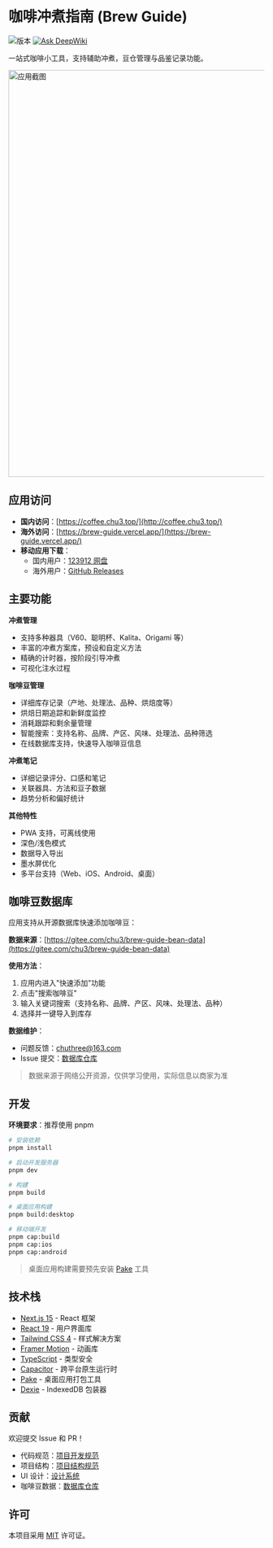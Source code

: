 # 咖啡冲煮指南 (Brew Guide)

![版本](https://img.shields.io/badge/版本-1.3.12--beta.2-blue)
[![Ask DeepWiki](https://deepwiki.com/badge.svg)](https://deepwiki.com/chu3/brew-guide)

一站式咖啡小工具，支持辅助冲煮，豆仓管理与品鉴记录功能。

<img width="800" alt="应用截图" src="https://github.com/user-attachments/assets/f1c6d047-3682-4d90-8748-16995456f092" />

## 应用访问

- **国内访问**：[https://coffee.chu3.top/](http://coffee.chu3.top/)
- **海外访问**：[https://brew-guide.vercel.app/](https://brew-guide.vercel.app/)
- **移动应用下载**：
  - 国内用户：[123912 网盘](https://www.123912.com/s/prGKTd-HpJWA)
  - 海外用户：[GitHub Releases](https://github.com/chu3/brew-guide/releases)

## 主要功能

**冲煮管理**

- 支持多种器具（V60、聪明杯、Kalita、Origami 等）
- 丰富的冲煮方案库，预设和自定义方法
- 精确的计时器，按阶段引导冲煮
- 可视化注水过程

**咖啡豆管理**

- 详细库存记录（产地、处理法、品种、烘焙度等）
- 烘焙日期追踪和新鲜度监控
- 消耗跟踪和剩余量管理
- 智能搜索：支持名称、品牌、产区、风味、处理法、品种筛选
- 在线数据库支持，快速导入咖啡豆信息

**冲煮笔记**

- 详细记录评分、口感和笔记
- 关联器具、方法和豆子数据
- 趋势分析和偏好统计

**其他特性**

- PWA 支持，可离线使用
- 深色/浅色模式
- 数据导入导出
- 墨水屏优化
- 多平台支持（Web、iOS、Android、桌面）

## 咖啡豆数据库

应用支持从开源数据库快速添加咖啡豆：

**数据来源**：[https://gitee.com/chu3/brew-guide-bean-data](https://gitee.com/chu3/brew-guide-bean-data)

**使用方法**：

1. 应用内进入"快速添加"功能
2. 点击"搜索咖啡豆"
3. 输入关键词搜索（支持名称、品牌、产区、风味、处理法、品种）
4. 选择并一键导入到库存

**数据维护**：

- 问题反馈：chuthree@163.com
- Issue 提交：[数据库仓库](https://gitee.com/chu3/brew-guide-bean-data/issues)

> 数据来源于网络公开资源，仅供学习使用，实际信息以商家为准

## 开发

**环境要求**：推荐使用 pnpm

```bash
# 安装依赖
pnpm install

# 启动开发服务器
pnpm dev

# 构建
pnpm build

# 桌面应用构建
pnpm build:desktop

# 移动端开发
pnpm cap:build
pnpm cap:ios
pnpm cap:android
```

> 桌面应用构建需要预先安装 [Pake](https://github.com/tw93/Pake) 工具

## 技术栈

- [Next.js 15](https://nextjs.org/) - React 框架
- [React 19](https://react.dev/) - 用户界面库
- [Tailwind CSS 4](https://tailwindcss.com/) - 样式解决方案
- [Framer Motion](https://www.framer.com/motion/) - 动画库
- [TypeScript](https://www.typescriptlang.org/) - 类型安全
- [Capacitor](https://capacitorjs.com/) - 跨平台原生运行时
- [Pake](https://github.com/tw93/Pake) - 桌面应用打包工具
- [Dexie](https://dexie.org/) - IndexedDB 包装器

## 贡献

欢迎提交 Issue 和 PR！

- 代码规范：[项目开发规范](docs/project_develop.md)
- 项目结构：[项目结构规范](docs/project_struct.md)
- UI 设计：[设计系统](docs/design_system.md)
- 咖啡豆数据：[数据库仓库](https://gitee.com/chu3/brew-guide-bean-data)

## 许可

本项目采用 [MIT](https://choosealicense.com/licenses/mit/) 许可证。
